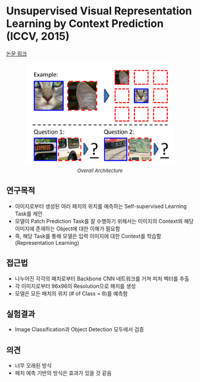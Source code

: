 # Unsupervised Visual Representation Learning by Context Prediction (ICCV, 2015)

[논문 링크](https://www.cv-foundation.org/openaccess/content_iccv_2015/html/Doersch_Unsupervised_Visual_Representation_ICCV_2015_paper.html)

<p align="center">
    <img width="400" alt='fig1' src="./img/05_04_01.png?raw=true"></br>
    <em><font size=2>Overall Architecture</font></em>
</p>

## 연구목적
- 이미지로부터 생성된 여러 패치의 위치를 예측하는 Self-supervised Learning Task를 제안 
- 모델이 Patch Prediction Task를 잘 수행하기 위해서는 이미지의 Context와 해당 이미지에 존재하는 Object에 대한 이해가 필요함 
- 즉, 해당 Task를 통해 모델은 입력 이미지에 대한 Context를 학습함 (Representation Learning) 

## 접근법
- 나누어진 각각의 패치로부터 Backbone CNN 네트워크를 거쳐 피처 벡터를 추출 
- 각 이미지로부터 96x96의 Resolution으로 패치를 생성 
- 모델은 모든 패치의 위치 (# of Class = 8)를 예측함 

## 실험결과
- Image Classification과 Object Detection 모두에서 검증 

## 의견
- 너무 오래된 방식 
- 패치 예측 기반의 방식은 효과가 있을 것 같음 